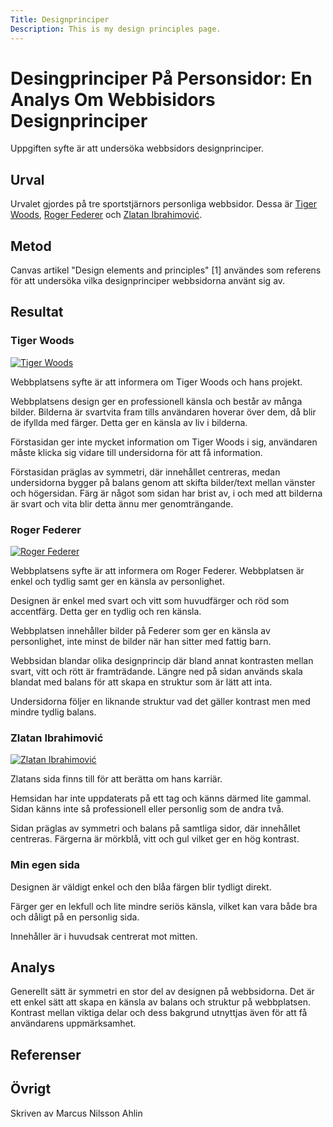 ```yaml
---
Title: Designprinciper
Description: This is my design principles page.
---
```


Desingprinciper På Personsidor: En Analys Om Webbisidors Designprinciper 
=======================

Uppgiften syfte är att undersöka webbsidors designprinciper.

Urval
-----------------------

Urvalet gjordes på tre sportstjärnors personliga webbsidor. Dessa är [Tiger Woods](https://tigerwoods.com), [Roger Federer](https://rogerfederer.com) och [Zlatan Ibrahimović](https://zlatanibrahimovic.com).


Metod
-----------------------

Canvas artikel "Design elements and principles" [1] användes som referens för att undersöka vilka designprinciper webbsidorna använt sig av. 


Resultat
-----------------------

### Tiger Woods

<div class="two-col">
<a href=" %base_url%/image/tiger_woods.png" target="_blank">
<picture>
    <source media="(min-width: 668px)" srcset="%base_url%/image/tiger_woods.png?h=500&save-as=jpg">
    <img src="%base_url%/image/tiger_woods.png?h=1400&save-as=jpg" alt="Tiger Woods">
</picture>
</a>
<div>
    <p>
    Webbplatsens syfte är att informera om Tiger Woods och hans projekt.  
    </p>
    <p>
    Webbplatsens design ger en professionell känsla och består av många bilder. Bilderna är svartvita fram tills användaren hoverar över dem, då blir de ifyllda med färger. Detta ger en känsla av liv i bilderna.  
    </p>
    <p>
    Förstasidan ger inte mycket information om Tiger Woods i sig, användaren måste klicka sig vidare till undersidorna för att få information. 
    </p>
    <p>
    Förstasidan präglas av symmetri, där innehållet centreras, medan undersidorna bygger på balans genom att skifta bilder/text mellan vänster och högersidan. Färg är något som sidan har brist av, i och med att bilderna är svart och vita blir detta ännu mer genomträngande. 
    </p>
</div>
</div>


### Roger Federer

<div class="two-col">
<a href=" %base_url%/image/roger_federer.png" target="_blank">
<picture>
    <source media="(min-width: 668px)" srcset="%base_url%/image/roger_federer.png?h=500&save-as=jpg">
    <img src="%base_url%/image/roger_federer.png?h=1400&save-as=jpg" alt="Roger Federer">
</picture>
</a>
<div>
    <p>
    Webbplatsens syfte är att informera om Roger Federer. Webbplatsen är enkel och tydlig samt ger en känsla av personlighet. 
    </p>
    <p>
    Designen är enkel med svart och vitt som huvudfärger och röd som accentfärg. Detta ger en tydlig och ren känsla. 
    </p>
    <p>
    Webbplatsen innehåller bilder på Federer som ger en känsla av personlighet, inte minst de bilder när han sitter med fattig barn.
    </p>
    <p>
    Webbsidan blandar olika designprincip där bland annat kontrasten mellan svart, vitt och rött är framträdande. Längre ned på sidan används skala blandat med balans för att skapa en struktur som är lätt att inta.     
    </p>
    <p>
    Undersidorna följer en liknande struktur vad det gäller kontrast men med mindre tydlig balans.
    </p>
</div>
</div>

### Zlatan Ibrahimović

<div class="two-col">
<a href=" %base_url%/image/zlatan.png" target="_blank">
<picture>
    <source media="(min-width: 668px)" srcset="%base_url%/image/zlatan.png?h=500&save-as=jpg">
    <img src="%base_url%/image/zlatan.png?h=1400&save-as=jpg" alt="Zlatan Ibrahimović">
</picture>
</a>
<div>
    <p>
    Zlatans sida finns till för att berätta om hans karriär.
    </p>
    <p>
        Hemsidan har inte uppdaterats på ett tag och känns därmed lite gammal. Sidan känns inte så professionell eller personlig som de andra två.
    </p>
    <p>
    Sidan präglas av symmetri och balans på samtliga sidor, där innehållet centreras. Färgerna är mörkblå, vitt och gul vilket ger en hög kontrast. 
    </p>
</div>
</div>

### Min egen sida

<div>
    <p>
    Designen är väldigt enkel och den blåa färgen blir tydligt direkt.
    </p>
    <p>
        Färger ger en lekfull och lite mindre seriös känsla, vilket kan vara både bra och dåligt på en personlig sida. 
    </p>
    <p>
     Innehåller är i huvudsak centrerat mot mitten.
    </p>
</div>

Analys
-----------------------

Generellt sätt är symmetri en stor del av designen på webbsidorna. Det är ett enkel sätt att skapa en känsla av balans och struktur på webbplatsen. 
Kontrast mellan viktiga delar och dess bakgrund utnyttjas även för att få användarens uppmärksamhet. 

Referenser
-----------------------


Övrigt
-----------------------

Skriven av Marcus Nilsson Ahlin